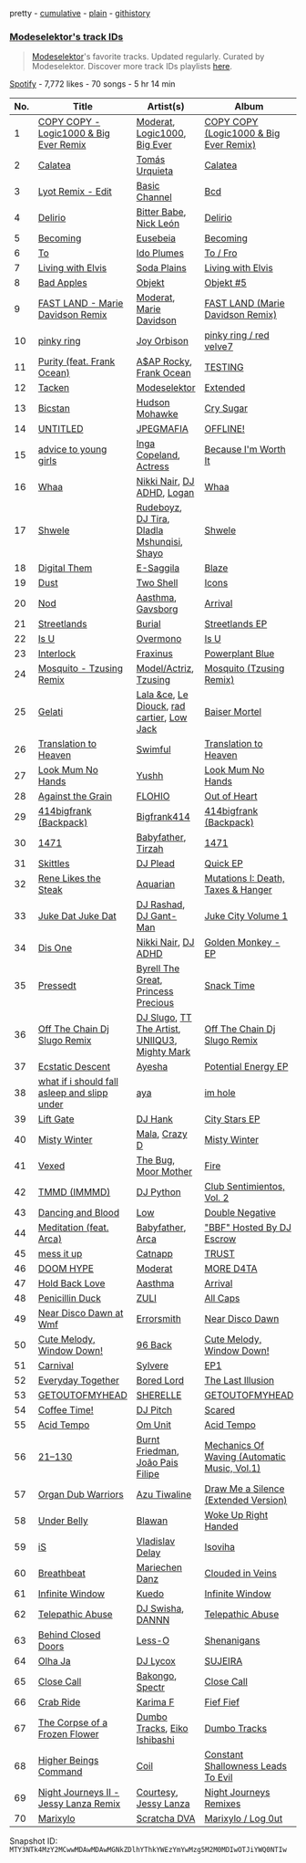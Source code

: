 pretty - [cumulative](/playlists/cumulative/37i9dQZF1DWXl7Y0piXYnl.md) - [plain](/playlists/plain/37i9dQZF1DWXl7Y0piXYnl) - [githistory](https://github.githistory.xyz/mackorone/spotify-playlist-archive/blob/main/playlists/plain/37i9dQZF1DWXl7Y0piXYnl)

### [Modeselektor's track IDs](https://open.spotify.com/playlist/37i9dQZF1DWXl7Y0piXYnl)

> <a href="spotify:artist:2jYMYP2SVifgmzNRQJx3SJ">Modeselektor</a>'s favorite tracks\. Updated regularly\. Curated by Modeselektor\. Discover more track IDs playlists <a href="spotify:genre:track\_id">here</a>.

[Spotify](https://open.spotify.com/user/spotify) - 7,772 likes - 70 songs - 5 hr 14 min

| No. | Title | Artist(s) | Album | Length |
|---|---|---|---|---|
| 1 | [COPY COPY \- Logic1000 & Big Ever Remix](https://open.spotify.com/track/44oj6fg5Wj1EdIcWGGuoTF) | [Moderat](https://open.spotify.com/artist/2exkZbmNqMKnT8LRWuxWgy), [Logic1000](https://open.spotify.com/artist/2EFsfh1zewsSWhDINv7j1I), [Big Ever](https://open.spotify.com/artist/6S6PrVKF41V5qJxz4fZB56) | [COPY COPY \(Logic1000 & Big Ever Remix\)](https://open.spotify.com/album/3fVnUAAyQFgv8LhjtSKMDs) | 4:15 |
| 2 | [Calatea](https://open.spotify.com/track/0Qd1Q9VksJiH0UAfmpauCf) | [Tomás Urquieta](https://open.spotify.com/artist/0FvPx0jMxVB5f1B9SECQXh) | [Calatea](https://open.spotify.com/album/2PqEXbczUXs9AqU0AtkW5H) | 5:06 |
| 3 | [Lyot Remix \- Edit](https://open.spotify.com/track/7LHfXGLdbxAaRJp6Jq0lAn) | [Basic Channel](https://open.spotify.com/artist/37um1uxI92g4ll61LzrtB5) | [Bcd](https://open.spotify.com/album/3QiuQrKMLpt7MDgjUDvv8d) | 6:28 |
| 4 | [Delirio](https://open.spotify.com/track/6s3dcu8YI2WXvNIbxNvhsI) | [Bitter Babe](https://open.spotify.com/artist/59wTkFdKKx7y6z4PFfRGhW), [Nick León](https://open.spotify.com/artist/3qOGTt4eTeEkCn3efhAGu2) | [Delirio](https://open.spotify.com/album/5omKkUB5uhvSiiiyQQJiKM) | 4:27 |
| 5 | [Becoming](https://open.spotify.com/track/6ph9UH93G5BfN7VdgVXGjm) | [Eusebeia](https://open.spotify.com/artist/6Vya9cujyDikgMmgOo1DRD) | [Becoming](https://open.spotify.com/album/5tT6tt9lzkn205BbqstafQ) | 5:44 |
| 6 | [To](https://open.spotify.com/track/0uyitSKJeXgef7NOKCKHxm) | [Ido Plumes](https://open.spotify.com/artist/5EGHXxhRmDtWgMCEdyMkOn) | [To / Fro](https://open.spotify.com/album/4yyAoAEUiLBGnTv5awtOCj) | 6:08 |
| 7 | [Living with Elvis](https://open.spotify.com/track/7MpULkHDYWlmNpogc6RHmp) | [Soda Plains](https://open.spotify.com/artist/5HhWwA2scJlT05BYYtZk9w) | [Living with Elvis](https://open.spotify.com/album/3l0UiGPKsX8bqf136NtFeZ) | 4:53 |
| 8 | [Bad Apples](https://open.spotify.com/track/22CjVpcH29cyyXljhLAPew) | [Objekt](https://open.spotify.com/artist/44z1nVVXZE8d4njcQmQLWc) | [Objekt \#5](https://open.spotify.com/album/7g6AaylaH6MMPVYfX8QWqj) | 6:32 |
| 9 | [FAST LAND \- Marie Davidson Remix](https://open.spotify.com/track/5ThUZ0LDLU12KTCJ1q0wpw) | [Moderat](https://open.spotify.com/artist/2exkZbmNqMKnT8LRWuxWgy), [Marie Davidson](https://open.spotify.com/artist/7xJVICbAWizNBKBD3mRWjF) | [FAST LAND \(Marie Davidson Remix\)](https://open.spotify.com/album/7nG8yRa7MCdRfkjNE3KeIp) | 4:29 |
| 10 | [pinky ring](https://open.spotify.com/track/6ujwcSNqTkQBwR8sJUABaZ) | [Joy Orbison](https://open.spotify.com/artist/0aIpJqqTLf683ojWREc5lg) | [pinky ring / red velve7](https://open.spotify.com/album/1vlLqZ0bH500wKz2TRKNIQ) | 4:39 |
| 11 | [Purity \(feat\. Frank Ocean\)](https://open.spotify.com/track/2MF4HtZHBoUliOi9nOAbS0) | [A$AP Rocky](https://open.spotify.com/artist/13ubrt8QOOCPljQ2FL1Kca), [Frank Ocean](https://open.spotify.com/artist/2h93pZq0e7k5yf4dywlkpM) | [TESTING](https://open.spotify.com/album/3MATDdrpHmQCmuOcozZjDa) | 4:22 |
| 12 | [Tacken](https://open.spotify.com/track/6XMQh62uwtY3gcxi5NiY2k) | [Modeselektor](https://open.spotify.com/artist/2jYMYP2SVifgmzNRQJx3SJ) | [Extended](https://open.spotify.com/album/3wYpn2JP8z3VqlzyIwiGHC) | 3:20 |
| 13 | [Bicstan](https://open.spotify.com/track/2xye1raSO8KLUD6DiX8DEW) | [Hudson Mohawke](https://open.spotify.com/artist/6olWbKW2VLhFCHfOi0iEDb) | [Cry Sugar](https://open.spotify.com/album/5J2NqsDqtVGCqb0bqQf3RU) | 4:45 |
| 14 | [UNTITLED](https://open.spotify.com/track/5bYFQquNKlqHPRX5gRHLOT) | [JPEGMAFIA](https://open.spotify.com/artist/6yJ6QQ3Y5l0s0tn7b0arrO) | [OFFLINE!](https://open.spotify.com/album/5k1geNqLd4yHzyg5L6XF2z) | 2:48 |
| 15 | [advice to young girls](https://open.spotify.com/track/0ZPXrHESylcoCCy463k7YP) | [Inga Copeland](https://open.spotify.com/artist/1ZdoULgEhBXOV2g3j3Zhhi), [Actress](https://open.spotify.com/artist/3bg5rmICvmA8dmYVAdKGYH) | [Because I'm Worth It](https://open.spotify.com/album/7arCHJ8lpH2X3YpeEAmJxS) | 4:48 |
| 16 | [Whaa](https://open.spotify.com/track/7dqCouXOxmOJbA0M1Em37N) | [Nikki Nair](https://open.spotify.com/artist/27JCep1zDO3K8GY50trDo6), [DJ ADHD](https://open.spotify.com/artist/7hOtK8fa4BkYO3CvLMpZCo), [Logan](https://open.spotify.com/artist/7uyQOsktLn9VjGJg5KO9Ek) | [Whaa](https://open.spotify.com/album/756jjoK8Aa3EYNkCcsoK22) | 4:31 |
| 17 | [Shwele](https://open.spotify.com/track/49U7pqWPRT73VZE1iqv3bh) | [Rudeboyz](https://open.spotify.com/artist/3De9bGnGSaxAu4sJz4Y9Wk), [DJ Tira](https://open.spotify.com/artist/4FC2wXrDWr5lLCZeAUgfVn), [Dladla Mshunqisi](https://open.spotify.com/artist/5M9mFjVaPT2T1HFYFFSoCt), [Shayo](https://open.spotify.com/artist/7Kmks7qr2g78bOMsAa8ocF) | [Shwele](https://open.spotify.com/album/2lNfSss7OrD82hvs3XQFSH) | 5:22 |
| 18 | [Digital Them](https://open.spotify.com/track/6pbMw79R8vAMYvOrAuCuJ9) | [E\-Saggila](https://open.spotify.com/artist/2TGknI5Y6WbbxgvzVodku6) | [Blaze](https://open.spotify.com/album/5imr4nLw9J2Pbt0G4eXZYD) | 4:35 |
| 19 | [Dust](https://open.spotify.com/track/5Go4qXmqUAypKZKCI3ynck) | [Two Shell](https://open.spotify.com/artist/4mcHKwboFDmpDBQ4fiOrf3) | [Icons](https://open.spotify.com/album/5sJJC4UoKTfJaW0jO6YYCG) | 5:05 |
| 20 | [Nod](https://open.spotify.com/track/50idoMHV9SVVe5CFIKBnWr) | [Aasthma](https://open.spotify.com/artist/0oWDC2Rq9mbNIzMxoRpdoc), [Gavsborg](https://open.spotify.com/artist/1pJjT9XxNky39USV1eAHhN) | [Arrival](https://open.spotify.com/album/5WNzuEnFYu55NoA2VmRN1e) | 3:13 |
| 21 | [Streetlands](https://open.spotify.com/track/3G3wD7ovEtCLcrljv6IYRd) | [Burial](https://open.spotify.com/artist/0uCCBpmg6MrPb1KY2msceF) | [Streetlands EP](https://open.spotify.com/album/5ahm26Lxj4lpSs6Cd5IhUe) | 14:15 |
| 22 | [Is U](https://open.spotify.com/track/4Z3RGx7Be5plLoIw7i83wX) | [Overmono](https://open.spotify.com/artist/01PnN11ovfen6xUOHfNpn3) | [Is U](https://open.spotify.com/album/4jO5B8uUoYusn8Yb8iSoVo) | 3:48 |
| 23 | [Interlock](https://open.spotify.com/track/5rO4SLcRMIA4qVRGSjes1e) | [Fraxinus](https://open.spotify.com/artist/5d0OxGSqpm65ffCbEugA9y) | [Powerplant Blue](https://open.spotify.com/album/1DtaayLkVUDBdxboteogfU) | 5:46 |
| 24 | [Mosquito \- Tzusing Remix](https://open.spotify.com/track/0rb1Ngna2bumcUf4YCUeNv) | [Model/Actriz](https://open.spotify.com/artist/7gdb1IQFHFQqCc5KoLTYNC), [Tzusing](https://open.spotify.com/artist/7Ifvnt1HhJ0b1QwOxLAu2s) | [Mosquito \(Tzusing Remix\)](https://open.spotify.com/album/2x0cKKk9b9zlBKJLcWyWag) | 3:25 |
| 25 | [Gelati](https://open.spotify.com/track/6JjRcxvIgtma84WfqZdTcc) | [Lala &ce](https://open.spotify.com/artist/1AKP8Tnz8KfOdRM4mqvNtF), [Le Diouck](https://open.spotify.com/artist/1EeZGqKiuxGQlAWqGDkd1C), [rad cartier](https://open.spotify.com/artist/37060l8iXQAWuFo1g3RCQ6), [Low Jack](https://open.spotify.com/artist/6hFiRAyHR8aJ9I5yXvXuAG) | [Baiser Mortel](https://open.spotify.com/album/5LJ6puCzqcTBHzZfA05zis) | 3:09 |
| 26 | [Translation to Heaven](https://open.spotify.com/track/1zv7nMIgMYZoBjOpurzDK9) | [Swimful](https://open.spotify.com/artist/5p2jjfukXGV71EKxpvG4nB) | [Translation to Heaven](https://open.spotify.com/album/5IAiKs09l4DvJdTlG07oba) | 5:26 |
| 27 | [Look Mum No Hands](https://open.spotify.com/track/4vMsZppXXo8BoFDiiHk9nd) | [Yushh](https://open.spotify.com/artist/4XRVdIpPrTnyXwvYGv63ew) | [Look Mum No Hands](https://open.spotify.com/album/7HgUt8ETh3yNdZK5qaoYS3) | 6:01 |
| 28 | [Against the Grain](https://open.spotify.com/track/1lwY20WrWMiK85nj50Z6iO) | [FLOHIO](https://open.spotify.com/artist/7qffELscxpltKCso3ByH67) | [Out of Heart](https://open.spotify.com/album/4Qq7OS4FiIXkwyFaFUiJxW) | 3:12 |
| 29 | [414bigfrank \(Backpack\)](https://open.spotify.com/track/1dK4M8URG1hNYngU6NqVJa) | [Bigfrank414](https://open.spotify.com/artist/2RuSqEMFINuuZSVH4hr0vp) | [414bigfrank \(Backpack\)](https://open.spotify.com/album/2GaAZT80RlURjoemrByihl) | 2:20 |
| 30 | [1471](https://open.spotify.com/track/1BVo3CqGJO3YMNeoK5Ihye) | [Babyfather](https://open.spotify.com/artist/3DmDJOQgrwlq8MxXGLeFvA), [Tirzah](https://open.spotify.com/artist/6f5lOlSFJw9K79gaNnmWAd) | [1471](https://open.spotify.com/album/6aazGhy1unBHW4nPE6uHlN) | 1:44 |
| 31 | [Skittles](https://open.spotify.com/track/1SsbkXdk7SodHubBSeApSw) | [DJ Plead](https://open.spotify.com/artist/3srk7xv520Ls9D09QMpEJg) | [Quick EP](https://open.spotify.com/album/3CUx8j4SgUTrS3CE9dudyS) | 6:06 |
| 32 | [Rene Likes the Steak](https://open.spotify.com/track/1xnazYas0VlhuKOPkp5ChN) | [Aquarian](https://open.spotify.com/artist/5sr7enH1jsMhSe1LT0hSJ0) | [Mutations I: Death, Taxes & Hanger](https://open.spotify.com/album/5U2IrljnQtrNRWtarbA6vB) | 6:41 |
| 33 | [Juke Dat Juke Dat](https://open.spotify.com/track/1vrmAvc4WcVbDe1fmPRtUT) | [DJ Rashad](https://open.spotify.com/artist/4zGBj9dI63YIWmZkPl3o7V), [DJ Gant\-Man](https://open.spotify.com/artist/1V65K61WofX4cJDVLCocU8) | [Juke City Volume 1](https://open.spotify.com/album/2VcoFQbHgH7zJ3fdgwZd69) | 3:02 |
| 34 | [Dis One](https://open.spotify.com/track/33VmiG89aDELtm0R7zTTJy) | [Nikki Nair](https://open.spotify.com/artist/27JCep1zDO3K8GY50trDo6), [DJ ADHD](https://open.spotify.com/artist/7hOtK8fa4BkYO3CvLMpZCo) | [Golden Monkey \- EP](https://open.spotify.com/album/05qhU8ch8mi4MpCV5NcGuN) | 5:29 |
| 35 | [Pressedt](https://open.spotify.com/track/0Mk6hZLxT3knnslxLrQtFJ) | [Byrell The Great](https://open.spotify.com/artist/2xNGjguhmBjjP3ViK07IJO), [Princess Precious](https://open.spotify.com/artist/4GwCanrqEtG8SVYYY21rH5) | [Snack Time](https://open.spotify.com/album/3Z4pnbIrUyyOCDcQuHtzLG) | 2:57 |
| 36 | [Off The Chain Dj Slugo Remix](https://open.spotify.com/track/0uuIGg17cKJ6HXkFku3wav) | [DJ Slugo](https://open.spotify.com/artist/1cdLR0Fz14MLkWY78hNTYT), [TT The Artist](https://open.spotify.com/artist/1T6Em6UJ7pSdgXw5V72YHr), [UNIIQU3](https://open.spotify.com/artist/5aR8qSaApKChlZvzB0Jfpx), [Mighty Mark](https://open.spotify.com/artist/1ZOrj4AfBAHarzErIezwhM) | [Off The Chain Dj Slugo Remix](https://open.spotify.com/album/5sB4QoZLW8kojpRy6Iuxu8) | 4:10 |
| 37 | [Ecstatic Descent](https://open.spotify.com/track/1fzfzbpFaqrUCIUl4JTf9N) | [Ayesha](https://open.spotify.com/artist/2nmIga6kAJM6a18mZqsE1U) | [Potential Energy EP](https://open.spotify.com/album/6K4gUl04NEkKWlXndYVpEa) | 4:22 |
| 38 | [what if i should fall asleep and slipp under](https://open.spotify.com/track/4DgCkBTgSXTs1zsvSwztaE) | [aya](https://open.spotify.com/artist/0NKaRcyqHnynkv7UMsOhEH) | [im hole](https://open.spotify.com/album/3o6dE7ccS1LCt5CBkwLV7T) | 2:26 |
| 39 | [Lift Gate](https://open.spotify.com/track/1hh0EZ3VwOxbHCPsUuHZ1Z) | [DJ Hank](https://open.spotify.com/artist/6RBKpqKMAPxkwvxmZ4oFGe) | [City Stars EP](https://open.spotify.com/album/6dpEnXIEkLqXo5EUAp7l02) | 2:52 |
| 40 | [Misty Winter](https://open.spotify.com/track/7r3BrzYsLmxLiMmlL3hx5u) | [Mala](https://open.spotify.com/artist/0QTEYauMG3DrAVPXCYMseu), [Crazy D](https://open.spotify.com/artist/0c07oVZL07jYpUOCk0I6Zh) | [Misty Winter](https://open.spotify.com/album/6mXscqvoSqI0lQUCEl8cAc) | 4:52 |
| 41 | [Vexed](https://open.spotify.com/track/5swPofqzzG0XZGCp8IokY9) | [The Bug](https://open.spotify.com/artist/213i4NKah1DX9q0FNiKsuw), [Moor Mother](https://open.spotify.com/artist/4kANxfLenUobb7t5fHSrgA) | [Fire](https://open.spotify.com/album/4deCZBfXA0NZxLHRYpItqw) | 3:52 |
| 42 | [TMMD \(IMMMD\)](https://open.spotify.com/track/4bTpWhufYEvdQhAgDBFUGC) | [DJ Python](https://open.spotify.com/artist/1LoZxxInSyuVFKSMAB4BPl) | [Club Sentimientos, Vol\. 2](https://open.spotify.com/album/1WqqVCRyfP39WZXLJyXSf5) | 4:13 |
| 43 | [Dancing and Blood](https://open.spotify.com/track/23r92m2ABmBYCjQ55hncxY) | [Low](https://open.spotify.com/artist/0wz0jO9anccPzH04N7FLBH) | [Double Negative](https://open.spotify.com/album/0fWKkkVCj14CllpjPLjU9P) | 6:22 |
| 44 | [Meditation \(feat\. Arca\)](https://open.spotify.com/track/4G2wDx4EztZCPNz4sVHOFF) | [Babyfather](https://open.spotify.com/artist/3DmDJOQgrwlq8MxXGLeFvA), [Arca](https://open.spotify.com/artist/4SQdUpG4f7UbkJG3cJ2Iyj) | ["BBF" Hosted By DJ Escrow](https://open.spotify.com/album/5cfMh4xCZIr5kZs5ryEpeS) | 5:20 |
| 45 | [mess it up](https://open.spotify.com/track/4WBvIJCTmSg1IWoxw3Q78B) | [Catnapp](https://open.spotify.com/artist/2W47Nby5KFaS1pdUt7qmCU) | [TRUST](https://open.spotify.com/album/558F6R7m4TZSKYb4xnANuF) | 2:31 |
| 46 | [DOOM HYPE](https://open.spotify.com/track/5imLtAtvD8FnYFqDh60QxQ) | [Moderat](https://open.spotify.com/artist/2exkZbmNqMKnT8LRWuxWgy) | [MORE D4TA](https://open.spotify.com/album/7coOKcB1fDcYvLG1OTv4Dz) | 4:06 |
| 47 | [Hold Back Love](https://open.spotify.com/track/5ehidRHI0uXVkWupwoXjjG) | [Aasthma](https://open.spotify.com/artist/0oWDC2Rq9mbNIzMxoRpdoc) | [Arrival](https://open.spotify.com/album/5WNzuEnFYu55NoA2VmRN1e) | 3:27 |
| 48 | [Penicillin Duck](https://open.spotify.com/track/1g2x6EJ0mgmwgrfU0ockwr) | [ZULI](https://open.spotify.com/artist/5Kur13kkU4pOoNFAE8K0YF) | [All Caps](https://open.spotify.com/album/1sXHoAxzB4MG62AaSDPToo) | 4:13 |
| 49 | [Near Disco Dawn at Wmf](https://open.spotify.com/track/6sOtAwQpcCsnmX5Ek65K7P) | [Errorsmith](https://open.spotify.com/artist/0GBfmQlQSoO1OBxO8Y73vB) | [Near Disco Dawn](https://open.spotify.com/album/6OfsfAYZt7qbHXYh3DMwPK) | 4:48 |
| 50 | [Cute Melody, Window Down!](https://open.spotify.com/track/3PzwZ3xTYTmJ1MxtxxtP4c) | [96 Back](https://open.spotify.com/artist/1nj9nHPkz1IbxXEpkW1WTz) | [Cute Melody, Window Down!](https://open.spotify.com/album/2PiqeG2uJEPkEvQfqe2vdw) | 2:42 |
| 51 | [Carnival](https://open.spotify.com/track/77Ig83tDR2ZAJIqal5F7yC) | [Sylvere](https://open.spotify.com/artist/6Uaezuj0rByRvQHRujnBcp) | [EP1](https://open.spotify.com/album/2qaz2A2g7Mt4xXos3bpKGI) | 4:14 |
| 52 | [Everyday Together](https://open.spotify.com/track/7l35ZnElEUYGxNas8nm70K) | [Bored Lord](https://open.spotify.com/artist/651d6TuQaZF6XaRONhiS2n) | [The Last Illusion](https://open.spotify.com/album/0rKy3fohrZCVezzJKoWwlq) | 4:06 |
| 53 | [GETOUTOFMYHEAD](https://open.spotify.com/track/2kYQCKxOi9Dccib2E8KaW5) | [SHERELLE](https://open.spotify.com/artist/2TFDQkQ7LahhuwL9p7R6MO) | [GETOUTOFMYHEAD](https://open.spotify.com/album/04Cbf32azwsSiMpOjHDNya) | 6:16 |
| 54 | [Coffee Time!](https://open.spotify.com/track/4BxeHP8DMn616l32EkF3xj) | [DJ Pitch](https://open.spotify.com/artist/6gnPiTUdUPttmm5N8j7Rvy) | [Scared](https://open.spotify.com/album/7MDD5VtcGPg9Sm9rhDESPM) | 4:25 |
| 55 | [Acid Tempo](https://open.spotify.com/track/3Rl5Oubs6rlbCh9Ujatl9t) | [Om Unit](https://open.spotify.com/artist/3rblB9Pm51uKd9uYPVPB7B) | [Acid Tempo](https://open.spotify.com/album/4kGyT2K162y9KWh95pLYc8) | 3:22 |
| 56 | [21–130](https://open.spotify.com/track/762oBYFWHuWpZoB38KWjZr) | [Burnt Friedman](https://open.spotify.com/artist/1Y6bd4Omy7dhr9Bfpc9s3E), [João Pais Filipe](https://open.spotify.com/artist/4lgq6ijTTW3Uoq3II0MBLF) | [Mechanics Of Waving \(Automatic Music, Vol.1\)](https://open.spotify.com/album/6ZrjMKFivseM0ILhQvZ7ni) | 5:56 |
| 57 | [Organ Dub Warriors](https://open.spotify.com/track/4K6NxBmPm6KZmeZEuIOreM) | [Azu Tiwaline](https://open.spotify.com/artist/0HZwEDqo4wYPQIGacES3mB) | [Draw Me a Silence \(Extended Version\)](https://open.spotify.com/album/3yEiqOlQUT7zB19SSYgGZu) | 5:10 |
| 58 | [Under Belly](https://open.spotify.com/track/29EqYPuLdMrl6sQwq4nh2X) | [Blawan](https://open.spotify.com/artist/64kN9EkSTHYhda2FupL0KI) | [Woke Up Right Handed](https://open.spotify.com/album/6aK9NotwcbuNOwn6i6aUdH) | 3:52 |
| 59 | [iS](https://open.spotify.com/track/4Soe16w5q5iaddQQRu8A0F) | [Vladislav Delay](https://open.spotify.com/artist/5E3H2KyR31E2Dj3K6vIUe9) | [Isoviha](https://open.spotify.com/album/6AYoYCYFM46FW7FN7PXsfY) | 2:08 |
| 60 | [Breathbeat](https://open.spotify.com/track/2bxTOjTmsKv2qfIdaZm13M) | [Mariechen Danz](https://open.spotify.com/artist/7g0VCl7rAOnjkmPsPhflid) | [Clouded in Veins](https://open.spotify.com/album/5UiUXErRDPklpDLDGnMoV3) | 2:14 |
| 61 | [Infinite Window](https://open.spotify.com/track/2EqeGPRUCz1sFz7etlN21Y) | [Kuedo](https://open.spotify.com/artist/1SYQUJukd40ps4z6RT77rC) | [Infinite Window](https://open.spotify.com/album/7nUDFp7PYZGbXD6FFkhKB2) | 4:49 |
| 62 | [Telepathic Abuse](https://open.spotify.com/track/0cv35nHGvz3XcCCYY0Vnme) | [DJ Swisha](https://open.spotify.com/artist/3rnWXUmpJQJzzP3TIoqp8H), [DANNN](https://open.spotify.com/artist/57AjAsEr22xkpRJa6XOPcT) | [Telepathic Abuse](https://open.spotify.com/album/0gK4e43yD6C7lXcujdUfip) | 4:07 |
| 63 | [Behind Closed Doors](https://open.spotify.com/track/0T1HIrp2Y8akLW4IsoNV5G) | [Less\-O](https://open.spotify.com/artist/1EdiDxp9Yx76lRNzqM45FO) | [Shenanigans](https://open.spotify.com/album/0xo3h16YVXIu2gTb1kfKe9) | 3:09 |
| 64 | [Olha Ja](https://open.spotify.com/track/0ya0bggTksQ6reU4JZxz6k) | [DJ Lycox](https://open.spotify.com/artist/6HPUbM6BB61jpGbYOYMQ9C) | [SUJEIRA](https://open.spotify.com/album/6r2anSKGq1NfcFXQxRVPFV) | 3:00 |
| 65 | [Close Call](https://open.spotify.com/track/47TYels9yNyhcVTLfypPz9) | [Bakongo](https://open.spotify.com/artist/4FmchdtAj76UxQiNOjCgMo), [Spectr](https://open.spotify.com/artist/1pQBPMOeVPKEclryZMzHaz) | [Close Call](https://open.spotify.com/album/61B6UkQACI73CR484Hwoq4) | 5:09 |
| 66 | [Crab Ride](https://open.spotify.com/track/6Ume6jodiuUsMOtbHVeotc) | [Karima F](https://open.spotify.com/artist/0t8fdNcHd9rP9mqzv83RLg) | [Fief Fief](https://open.spotify.com/album/2UPkjxDxd5A90UNsd98vlw) | 5:23 |
| 67 | [The Corpse of a Frozen Flower](https://open.spotify.com/track/2yOadTm41F4Mz0npgZxYhe) | [Dumbo Tracks](https://open.spotify.com/artist/3qfR6VhvpEf7VWvpaGqnd5), [Eiko Ishibashi](https://open.spotify.com/artist/0E2zPwLuNlSFdSI5wmqox7) | [Dumbo Tracks](https://open.spotify.com/album/6mfMYLIC1CK7tz05h3kUDV) | 4:48 |
| 68 | [Higher Beings Command](https://open.spotify.com/track/73DQSx8VuHiWQl3zuG5M4E) | [Coil](https://open.spotify.com/artist/37KB5e6cGsN1AQAB9Omm1U) | [Constant Shallowness Leads To Evil](https://open.spotify.com/album/0wKFOCEDjdmkgsiOe06zBS) | 4:09 |
| 69 | [Night Journeys II \- Jessy Lanza Remix](https://open.spotify.com/track/60VjArH5XWBvpahor9I7RF) | [Courtesy](https://open.spotify.com/artist/0osYTSrOpW6YESEC1lClwN), [Jessy Lanza](https://open.spotify.com/artist/4b99uGDv75xD1n2QHuPRDN) | [Night Journeys Remixes](https://open.spotify.com/album/6evedkkGMc4VTjdL5CROVz) | 4:37 |
| 70 | [Marixylo](https://open.spotify.com/track/6hCpieIoM2tBlpn8JBBvUJ) | [Scratcha DVA](https://open.spotify.com/artist/4RsQj1228RD7TFtUGCKRg7) | [Marixylo / Log 0ut](https://open.spotify.com/album/1RVJiWQ10iL6LdIwSwqCyI) | 3:55 |

Snapshot ID: `MTY3NTk4MzY2MCwwMDAwMDAwMGNkZDlhYThkYWEzYmYwMzg5M2M0MDIwOTJiYWQ0NTIw`
